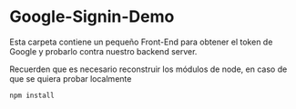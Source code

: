 # Google-Signin-Demo

Esta carpeta contiene un pequeño Front-End para
obtener el token de Google y probarlo contra nuestro
backend server.

Recuerden que es necesario reconstruir los módulos de
node, en caso de que se quiera probar localmente


```
npm install
```